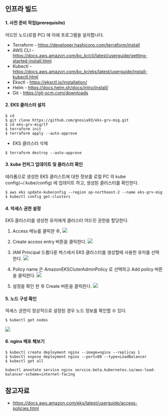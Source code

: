 ## 인프라 빌드 ##

#### 1. 사전 준비 작업(prerequisite) ####

어드민 노드(로컬 PC) 에 아래 프로그램을 설치합니다. 

* Terraform - https://developer.hashicorp.com/terraform/install
* AWS CLI - https://docs.aws.amazon.com/ko_kr/cli/latest/userguide/getting-started-install.html
* Kubectl - https://docs.aws.amazon.com/ko_kr/eks/latest/userguide/install-kubectl.html
* Eksctl - https://eksctl.io/installation/
* Helm - https://docs.helm.sh/docs/intro/install/
* Git - https://git-scm.com/downloads
    
#### 2. EKS 클러스터 설치 ####
```
$ cd
$ git clone https://github.com/gnosia93/eks-grv-mig.git
$ cd eks-grv-mig/tf
$ terraform init
$ terraform apply --auto-approve
```

* EKS 클러스터 삭제
```
$ terraform destroy --auto-approve
```

#### 3. kube 컨피그 업데이트 및 클러스터 확인 ####
테라폼으로 생성한 EKS 클러스트에 대한 정보를 로컬 PC 의 kube config(~/.kube/config) 에 업데이트 하고, 생성된 클러스터를 확인한다.
```
$ aws eks update-kubeconfig --region ap-northeast-2 --name eks-grv-mig
$ kubectl config get-clusters
```

#### 4. 억세스 권한 설정 ####

EKS 클러스터를 생성한 유저에게 클러스터 어드민 권한을 할당한다. 

1. Access 메뉴를 클릭한 후,
![](https://github.com/gnosia93/eks-grv-mig/blob/main/tutorial/images/eks-access-1.png)

2. Create access entry 버튼을 클릭한다. 
![](https://github.com/gnosia93/eks-grv-mig/blob/main/tutorial/images/eks-access-2.png)

3. IAM Principal 드롭다룬 박스에서 EKS 클러스터를 생성할때 사용한 유저를 선택한다.
![](https://github.com/gnosia93/eks-grv-mig/blob/main/tutorial/images/eks-access-3.png)

4. Policy name 은 AmazonEKSCluterAdminPolicy 로 선택하고 Add policy 버튼을 클릭한다.
![](https://github.com/gnosia93/eks-grv-mig/blob/main/tutorial/images/eks-access-4.png)

5. 설정을 확인 한 후 Create 버튼을 클릭한다. 
![](https://github.com/gnosia93/eks-grv-mig/blob/main/tutorial/images/eks-access-5.png)


#### 5. 노드 구성 확인 ####

억세스 권한이 정상적으로 설정된 경우 노드 정보를 확인할 수 있다. 
```
$ kubectl get nodes
```
![](https://github.com/gnosia93/eks-grv-mig/blob/main/tutorial/images/kubectl-getnode-1.png)

#### 6. nginx 배포 해보기 ####
```
$ kubectl create deployment nginx --image=nginx --replicas 1
$ kubectl expose deployment nginx --port=80 --type=LoadBalancer
$ kubectl get all
```
```
kubectl annotate service nginx service.beta.kubernetes.io/aws-load-balancer-scheme=internet-facing
```


## 참고자료 ##

* https://docs.aws.amazon.com/eks/latest/userguide/access-policies.html


